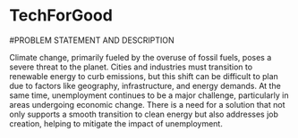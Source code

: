 # TechForGood
#PROBLEM STATEMENT AND DESCRIPTION

Climate change, primarily fueled by the overuse of fossil fuels, poses a severe threat to the planet. Cities and industries must transition to renewable energy to curb emissions, but this shift can be difficult to plan due to factors like geography, infrastructure, and energy demands. At the same time, unemployment continues to be a major challenge, particularly in areas undergoing economic change. There is a need for a solution that not only supports a smooth transition to clean energy but also addresses job creation, helping to mitigate the impact of unemployment.

